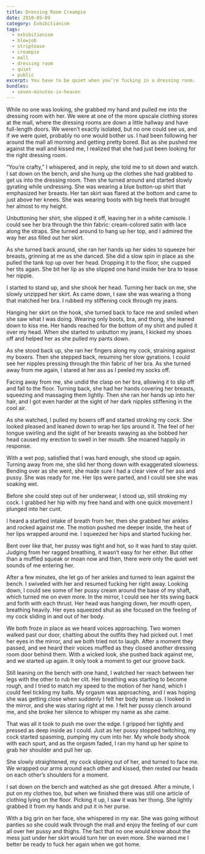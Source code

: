 ```yaml
---
title: Dressing Room Creampie
date: 2010-05-09
category: Exhibitionism
tags:
  - exhibitionism
  - blowjob
  - striptease
  - creampie
  - mall
  - dressing room
  - quiet
  - public
excerpt: You have to be quiet when you’re fucking in a dressing room.
bundles:
  - seven-minutes-in-heaven
---
```


While no one was looking, she grabbed my hand and pulled me into the dressing room with her. We were at one of the more upscale clothing stores at the mall, where the dressing rooms are down a little hallway and have full-length doors. We weren’t exactly isolated, but no one could see us, and if we were quiet, probably no one would bother us. I had been following her around the mall all morning and getting pretty bored. But as she pushed me against the wall and kissed me, I realized that she had just been looking for the right dressing room.

“You’re crafty,” I whispered, and in reply, she told me to sit down and watch. I sat down on the bench, and she hung up the clothes she had grabbed to get us into the dressing room. Then she turned around and started slowly gyrating while undressing. She was wearing a blue button-up shirt that emphasized her breasts. Her tan skirt was flared at the bottom and came to just above her knees. She was wearing boots with big heels that brought her almost to my height.

Unbuttoning her shirt, she slipped it off, leaving her in a white camisole. I could see her bra through the thin fabric: cream-colored satin with lace along the straps. She turned around to hang up her top, and I admired the way her ass filled out her skirt.

As she turned back around, she ran her hands up her sides to squeeze her breasts, grinning at me as she danced. She did a slow spin in place as she pulled the tank top up over her head. Dropping it to the floor, she cupped her tits again. She bit her lip as she slipped one hand inside her bra to tease her nipple.

I started to stand up, and she shook her head. Turning her back on me, she slowly unzipped her skirt. As came down, I saw she was wearing a thong that matched her bra. I rubbed my stiffening cock through my jeans.

Hanging her skirt on the hook, she turned back to face me and smiled when she saw what I was doing. Wearing only boots, bra, and thong, she leaned down to kiss me. Her hands reached for the bottom of my shirt and pulled it over my head. When she started to unbutton my jeans, I kicked my shoes off and helped her as she pulled my pants down.

As she stood back up, she ran her fingers along my cock, straining against my boxers. Then she stepped back, resuming her slow gyrations. I could see her nipples pressing through the thin fabric of her bra. As she turned away from me again, I stared at her ass as I peeled my socks off.

Facing away from me, she undid the clasp on her bra, allowing it to slip off and fall to the floor. Turning back, she had her hands covering her breasts, squeezing and massaging them lightly. Then she ran her hands up into her hair, and I got even harder at the sight of her dark nipples stiffening in the cool air.

As she watched, I pulled my boxers off and started stroking my cock. She looked pleased and leaned down to wrap her lips around it. The feel of her tongue swirling and the sight of her breasts swaying as she bobbed her head caused my erection to swell in her mouth. She moaned happily in response.

With a wet pop, satisfied that I was hard enough, she stood up again. Turning away from me, she slid her thong down with exaggerated slowness. Bending over as she went, she made sure I had a clear view of her ass and pussy. She was ready for me. Her lips were parted, and I could see she was soaking wet.

Before she could step out of her underwear, I stood up, still stroking my cock. I grabbed her hip with my free hand and with one quick movement I plunged into her cunt.

I heard a startled intake of breath from her, then she grabbed her ankles and rocked against me. The motion pushed me deeper inside, the heat of her lips wrapped around me. I squeezed her hips and started fucking her.

Bent over like that, her pussy was tight and hot, so it was hard to stay quiet. Judging from her ragged breathing, it wasn’t easy for her either. But other than a muffled squeak or moan now and then, there were only the quiet wet sounds of me entering her.

After a few minutes, she let go of her ankles and turned to lean against the bench. I swiveled with her and resumed fucking her right away. Looking down, I could see some of her pussy cream around the base of my shaft, which turned me on even more. In the mirror, I could see her tits swing back and forth with each thrust. Her head was hanging down, her mouth open, breathing heavily. Her eyes squeezed shut as she focused on the feeling of my cock sliding in and out of her body.

We both froze in place as we heard voices approaching. Two women walked past our door, chatting about the outfits they had picked out. I met her eyes in the mirror, and we both tried not to laugh. After a moment they passed, and we heard their voices muffled as they closed another dressing room door behind them. With a wicked look, she pushed back against me, and we started up again. It only took a moment to get our groove back.

Still leaning on the bench with one hand, I watched her reach between her legs with the other to rub her clit. Her breathing was starting to become rough, and I tried to match my speed to the motion of her hand, which I could feel tickling my balls. My orgasm was approaching, and I was hoping she was getting close when suddenly I felt her body tense up. I looked in the mirror, and she was staring right at me. I felt her pussy clench around me, and she broke her silence to whisper my name as she came.

That was all it took to push me over the edge. I gripped her tightly and pressed as deep inside as I could. Just as her pussy stopped twitching, my cock started spasming, pumping my cum into her. My whole body shook with each spurt, and as the orgasm faded, I ran my hand up her spine to grab her shoulder and pull her up.

She slowly straightened, my cock slipping out of her, and turned to face me. We wrapped our arms around each other and kissed, then rested our heads on each other’s shoulders for a moment.

I sat down on the bench and watched as she got dressed. After a minute, I put on my clothes too, but when we finished there was still one article of clothing lying on the floor. Picking it up, I saw it was her thong. She lightly grabbed it from my hands and put it in her purse.

With a big grin on her face, she whispered in my ear. She was going without panties so she could walk through the mall and enjoy the feeling of our cum all over her pussy and thighs. The fact that no one would know about the mess just under her skirt would turn her on even more. She warned me I better be ready to fuck her again when we got home.
